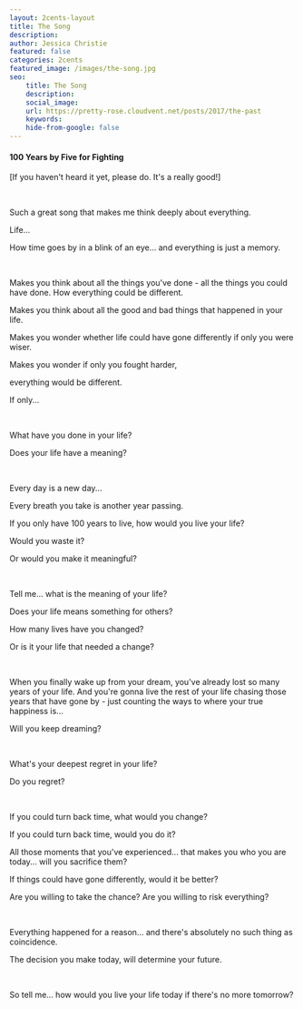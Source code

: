 ```yaml
---
layout: 2cents-layout
title: The Song
description: 
author: Jessica Christie
featured: false
categories: 2cents
featured_image: /images/the-song.jpg
seo:
    title: The Song
    description:
    social_image:
    url: https://pretty-rose.cloudvent.net/posts/2017/the-past
    keywords:
    hide-from-google: false
---
```

#### 100 Years by Five for Fighting

[If you haven't heard it yet, please do. It's a really good!]

&nbsp;

Such a great song that makes me think deeply about everything.

Life...

How time goes by in a blink of an eye... and everything is just a memory.

&nbsp;

Makes you think about all the things you've done - all the things you could have done. How everything could be different.

Makes you think about all the good and bad things that happened in your life.

Makes you wonder whether life could have gone differently if only you were wiser.

Makes you wonder if only you fought harder,

everything would be different.

If only...

&nbsp;

What have you done in your life?

Does your life have a meaning?

&nbsp;

Every day is a new day...

Every breath you take is another year passing.

If you only have 100 years to live, how would you live your life?

Would you waste it?

Or would you make it meaningful?

&nbsp;

Tell me... what is the meaning of your life?

Does your life means something for others?

How many lives have you changed?

Or is it your life that needed a change?

&nbsp;

When you finally wake up from your dream, you've already lost so many years of your life. And you're gonna live the rest of your life chasing those years that have gone by - just counting the ways to where your true happiness is...

Will you keep dreaming?

&nbsp;

What's your deepest regret in your life?

Do you regret?

&nbsp;

If you could turn back time, what would you change?

If you could turn back time, would you do it?

All those moments that you've experienced... that makes you who you are today... will you sacrifice them?

If things could have gone differently, would it be better?

Are you willing to take the chance? Are you willing to risk everything?

&nbsp;

Everything happened for a reason... and there's absolutely no such thing as coincidence.

The decision you make today, will determine your future.

&nbsp;

So tell me... how would you live your life today if there's no more tomorrow?

&nbsp;
